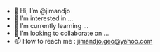 - 👋 Hi, I’m @jimandjo
- 👀 I’m interested in ...
- 🌱 I’m currently learning ...
- 💞️ I’m looking to collaborate on ...
- 📫 How to reach me : jimandjo.geo@yahoo.com


<!---
jimandjo/jimandjo is a ✨ special ✨ repository because its `README.md` (this file) appears on your GitHub profile.
You can click the Preview link to take a look at your changes.
--->
